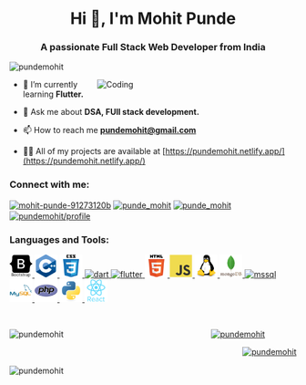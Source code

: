 <h1 align="center">Hi 👋, I'm Mohit Punde</h1>

<h3 align="center">A passionate Full Stack Web Developer from India</h3>
<p align="left"> <img src="https://komarev.com/ghpvc/?username=pundemohit&label=Profile%20views&color=0e75b6&style=flat" alt="pundemohit" /> </p>
<img align="right" alt="Coding" width="350" src="http://www.freecodecamp.online/image/f11.gif">

- 🌱 I’m currently learning **Flutter.**

- 💬 Ask me about **DSA, FUll stack development.**

- 📫 How to reach me **pundemohit@gmail.com**

- 👨‍💻 All of my projects are available at [https://pundemohit.netlify.app/](https://pundemohit.netlify.app/)

<h3 align="left">Connect with me:</h3>
<p align="left">
<a href="https://linkedin.com/in/mohit-punde-91273120b" target="blank"><img align="center" src="https://raw.githubusercontent.com/rahuldkjain/github-profile-readme-generator/master/src/images/icons/Social/linked-in-alt.svg" alt="mohit-punde-91273120b" height="30" width="40" /></a>
<a href="https://instagram.com/punde_mohit" target="blank"><img align="center" src="https://raw.githubusercontent.com/rahuldkjain/github-profile-readme-generator/master/src/images/icons/Social/instagram.svg" alt="punde_mohit" height="30" width="40" /></a>
<a href="https://www.leetcode.com/punde_mohit" target="blank"><img align="center" src="https://raw.githubusercontent.com/rahuldkjain/github-profile-readme-generator/master/src/images/icons/Social/leet-code.svg" alt="punde_mohit" height="30" width="40" /></a>
<a href="https://auth.geeksforgeeks.org/user/pundemohit/profile" target="blank"><img align="center" src="https://raw.githubusercontent.com/rahuldkjain/github-profile-readme-generator/master/src/images/icons/Social/geeks-for-geeks.svg" alt="pundemohit/profile" height="30" width="40" /></a>
</p>

<h3 align="left">Languages and Tools:</h3>
<p align="left"> <a href="https://getbootstrap.com" target="_blank" rel="noreferrer"> <img src="https://raw.githubusercontent.com/devicons/devicon/master/icons/bootstrap/bootstrap-plain-wordmark.svg" alt="bootstrap" width="40" height="40"/> </a> <a href="https://www.w3schools.com/cpp/" target="_blank" rel="noreferrer"> <img src="https://raw.githubusercontent.com/devicons/devicon/master/icons/cplusplus/cplusplus-original.svg" alt="cplusplus" width="40" height="40"/> </a> <a href="https://www.w3schools.com/css/" target="_blank" rel="noreferrer"> <img src="https://raw.githubusercontent.com/devicons/devicon/master/icons/css3/css3-original-wordmark.svg" alt="css3" width="40" height="40"/> </a> <a href="https://dart.dev" target="_blank" rel="noreferrer"> <img src="https://www.vectorlogo.zone/logos/dartlang/dartlang-icon.svg" alt="dart" width="40" height="40"/> </a> <a href="https://flutter.dev" target="_blank" rel="noreferrer"> <img src="https://www.vectorlogo.zone/logos/flutterio/flutterio-icon.svg" alt="flutter" width="40" height="40"/> </a> <a href="https://www.w3.org/html/" target="_blank" rel="noreferrer"> <img src="https://raw.githubusercontent.com/devicons/devicon/master/icons/html5/html5-original-wordmark.svg" alt="html5" width="40" height="40"/> </a> <a href="https://developer.mozilla.org/en-US/docs/Web/JavaScript" target="_blank" rel="noreferrer"> <img src="https://raw.githubusercontent.com/devicons/devicon/master/icons/javascript/javascript-original.svg" alt="javascript" width="40" height="40"/> </a> <a href="https://www.linux.org/" target="_blank" rel="noreferrer"> <img src="https://raw.githubusercontent.com/devicons/devicon/master/icons/linux/linux-original.svg" alt="linux" width="40" height="40"/> </a> <a href="https://www.mongodb.com/" target="_blank" rel="noreferrer"> <img src="https://raw.githubusercontent.com/devicons/devicon/master/icons/mongodb/mongodb-original-wordmark.svg" alt="mongodb" width="40" height="40"/> </a> <a href="https://www.microsoft.com/en-us/sql-server" target="_blank" rel="noreferrer"> <img src="https://www.svgrepo.com/show/303229/microsoft-sql-server-logo.svg" alt="mssql" width="40" height="40"/> </a> <a href="https://www.mysql.com/" target="_blank" rel="noreferrer"> <img src="https://raw.githubusercontent.com/devicons/devicon/master/icons/mysql/mysql-original-wordmark.svg" alt="mysql" width="40" height="40"/> </a> <a href="https://www.php.net" target="_blank" rel="noreferrer"> <img src="https://raw.githubusercontent.com/devicons/devicon/master/icons/php/php-original.svg" alt="php" width="40" height="40"/> </a> <a href="https://www.python.org" target="_blank" rel="noreferrer"> <img src="https://raw.githubusercontent.com/devicons/devicon/master/icons/python/python-original.svg" alt="python" width="40" height="40"/> </a> <a href="https://reactjs.org/" target="_blank" rel="noreferrer"> <img src="https://raw.githubusercontent.com/devicons/devicon/master/icons/react/react-original-wordmark.svg" alt="react" width="40" height="40"/> </a> </p>
<br>

<p>&nbsp;<img align="left" src="https://github-readme-stats.vercel.app/api?username=pundemohit&show_icons=true&locale=en" width="350" alt="pundemohit"/><a href="https://github.com/ryo-ma/github-profile-trophy"><img src="https://github-profile-trophy.vercel.app/?username=pundemohit" alt="pundemohit" /></a> </p>

<p align="right"> <a href="https://github.com/ryo-ma/github-profile-trophy"><img src="https://github-profile-trophy.vercel.app/?username=pundemohit" alt="pundemohit" /></a> </p>
<p><img align="center" src="https://github-readme-streak-stats.herokuapp.com/?user=pundemohit&" alt="pundemohit" /></p>

